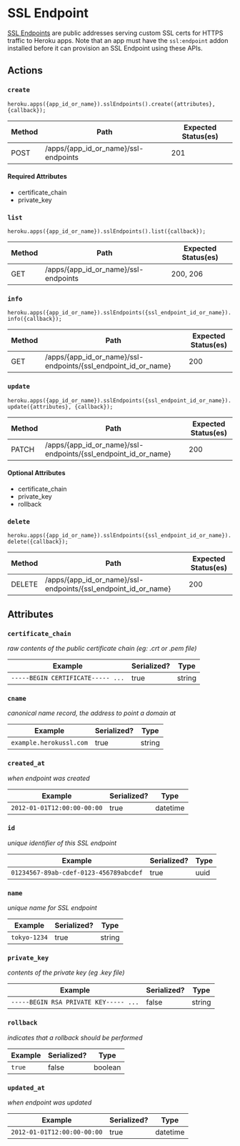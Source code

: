 # SSL Endpoint

[SSL Endpoints](https://devcenter.heroku.com/articles/ssl-endpoint) are public addresses serving custom SSL certs for HTTPS traffic to Heroku apps. Note that an app must have the `ssl:endpoint` addon installed before it can provision an SSL Endpoint using these APIs.

## Actions

### `create`

`heroku.apps({app_id_or_name}).sslEndpoints().create({attributes}, {callback});`

Method | Path | Expected Status(es)
--- | --- | ---
POST | /apps/{app_id_or_name}/ssl-endpoints | 201


#### Required Attributes

- certificate_chain
- private_key

### `list`

`heroku.apps({app_id_or_name}).sslEndpoints().list({callback});`

Method | Path | Expected Status(es)
--- | --- | ---
GET | /apps/{app_id_or_name}/ssl-endpoints | 200, 206

### `info`

`heroku.apps({app_id_or_name}).sslEndpoints({ssl_endpoint_id_or_name}).info({callback});`

Method | Path | Expected Status(es)
--- | --- | ---
GET | /apps/{app_id_or_name}/ssl-endpoints/{ssl_endpoint_id_or_name} | 200

### `update`

`heroku.apps({app_id_or_name}).sslEndpoints({ssl_endpoint_id_or_name}).update({attributes}, {callback});`

Method | Path | Expected Status(es)
--- | --- | ---
PATCH | /apps/{app_id_or_name}/ssl-endpoints/{ssl_endpoint_id_or_name} | 200

#### Optional Attributes

- certificate_chain
- private_key
- rollback


### `delete`

`heroku.apps({app_id_or_name}).sslEndpoints({ssl_endpoint_id_or_name}).delete({callback});`

Method | Path | Expected Status(es)
--- | --- | ---
DELETE | /apps/{app_id_or_name}/ssl-endpoints/{ssl_endpoint_id_or_name} | 200

## Attributes

### `certificate_chain`

*raw contents of the public certificate chain (eg: .crt or .pem file)*

Example | Serialized? | Type
--- | --- | ---
`-----BEGIN CERTIFICATE----- ...` | true | string

### `cname`

*canonical name record, the address to point a domain at*

Example | Serialized? | Type
--- | --- | ---
`example.herokussl.com` | true | string

### `created_at`

*when endpoint was created*

Example | Serialized? | Type
--- | --- | ---
`2012-01-01T12:00:00-00:00` | true | datetime

### `id`

*unique identifier of this SSL endpoint*

Example | Serialized? | Type
--- | --- | ---
`01234567-89ab-cdef-0123-456789abcdef` | true | uuid

### `name`

*unique name for SSL endpoint*

Example | Serialized? | Type
--- | --- | ---
`tokyo-1234` | true | string

### `private_key`

*contents of the private key (eg .key file)*

Example | Serialized? | Type
--- | --- | ---
`-----BEGIN RSA PRIVATE KEY----- ...` | false | string

### `rollback`

*indicates that a rollback should be performed*

Example | Serialized? | Type
--- | --- | ---
`true` | false | boolean

### `updated_at`

*when endpoint was updated*

Example | Serialized? | Type
--- | --- | ---
`2012-01-01T12:00:00-00:00` | true | datetime

